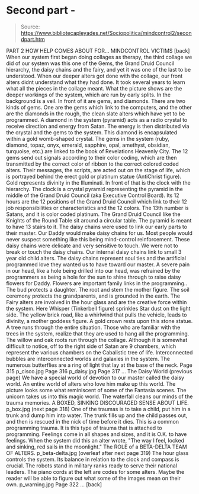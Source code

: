 # Second part -

> Source: https://www.bibliotecapleyades.net/Sociopolitica/mindcontrol2/secondpart.htm

PART 2
HOW HELP COMES ABOUT FOR...
MINDCONTROL VICTIMS
[back]
When our system first began doing collages as therapy, the third collage we
did of our system was this one of the Gems, the Grand Druid Council hierarchy,
the daisy chains and the fairy, and yet it was one of the last to be understood.
When our deeper alters got done with the collage, our front alters didnt
understand what they had done. It took several years to learn what all the
pieces in the collage meant. What the picture shows are the deeper workings of
the system, which are run by early splits. In the background is a veil. In front
of it are gems, and diamonds. There are two kinds of gems. One are the gems
which link to the computers, and the other are the diamonds in the rough, the
clean slate alters which have yet to be programmed. A diamond in the system
(pyramid) acts as a radio crystal to receive direction and energy from Satan.
The energy is then distributed via the crystal and the gems to the system. This
diamond is encapsulated within a gold womb-shaped crystal.
The gems in the system (ruby, diamond, topaz, onyx, emerald, sapphire, opal,
amethyst, obsidian, turquoise, etc.) are linked to the book of Revelations
Heavenly City. The 12 gems send out signals according to their color coding,
which are then transmitted by the correct color of ribbon to the correct colored
coded alters. Their messages, the scripts, are acted out on the stage of life,
which is portrayed behind the erect gold or platinum statue (AntiChrist figure).
Gold represents divinity in the Illuminati. In front of that is the clock with
the hierarchy. The clock is a crystal pyramid representing the pyramid in the
middle of the Grand Druid Council (aka Executive Control Board). Its 12 hours
are the 12 positions of the Grand Druid Council which link to their 12 job
responsibilities or characteristics and the 12 colors. The 13th number is
Satans, and it is color coded platinum. The Grand Druid Council like the
Knights of the Round Table sit around a circular table. The pyramid is meant to
have 13 stairs to it. The daisy chains were used to link our early parts to
their master. Our Daddy would make daisy chains for us.
Most people would never suspect something like this being mind-control
reinforcement. These daisy chains were delicate and very sensitive to touch. We
were not to break or touch the daisy chains. Our internal daisy chains link to
small 3 year old child alters. The daisy chains represent soul ties and the
artificial programmed love they wanted us to have toward our master. A severe
pain in our head, like a hole being drilled into our head, was refrained by the
programmers as being a hole for the sun to shine through to raise daisy flowers
for Daddy. Flowers are important family links in the programming.. The bud
protects a daughter. The root and stem the mother figure. The soil ceremony
protects the grandparents, and is grounded in the earth. The Fairy alters are
involved in the hour glass and are the creative force within the system. Here
Whisper (Tinkerbell figure) sprinkles Star dust on the light side. The yellow
brick road, like a whirlwind that pulls the vehicle, leads to divinity, a mother
goddess figure. A gold crown rests upon this stone statue. A tree runs through
the entire situation. Those who are familiar with the trees in the system,
realize that they are used to hang all the programming. The willow and oak roots
run through the collage. Although it is somewhat difficult to notice, off to the
right side of Satan are 9 chambers, which represent the various chambers on the
Cabalistic tree of life. Interconnected bubbles are interconnected worlds and
galaxies in the system. The numerous butterflies are a ring of light that lay at
the base of the neck.
Page 315
p_cisco.jpg
Page 316
p_daisy.jpg
Page 317 ...
The Daisy World (previous page)
We have a special world of devotion to our master called the daisy world. An
entire world of alters who love him make up this world. The picture looks some
what reminiscent of some of the Fantasia scenes. The unicorn takes us into this
magic world. The waterfall cleans our minds of the trauma memories.
A BOXED, SINKING DISCOURAGED SENSE ABOUT LIFE. p_box.jpg (next page 318)
One of the traumas is to take a child, put him in a trunk and dump him into
water. The trunk fills up and the child passes out, and then is rescued in the
nick of time before it dies. This is a common programming trauma. It is this
type of trauma that is attached to programming. Feelings come in all shapes and
sizes, and it is O.K. to have feelings. When the system did this an alter wrote,
"The way I feel, locked and sinking, red sails in the moonlight."
The ROLE of a BETA-DELTA TEAM OF ALTERS. p_beta-delta.jpg (overleaf after next
page 319)
The hour glass controls the system. Its balance in relation to the clock and
compass is crucial. The robots stand in military ranks ready to serve their
national leaders. The piano cords at the left are codes for some alters. Maybe
the reader will be able to figure out what some of the images mean on their own.
p_warning.jpg
Page 322 ...
[back]
